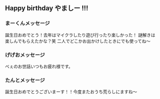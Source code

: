 ## Happy birthday やましー !!!

### まーくんメッセージ

誕生日おめでとう！去年はマイクラしたり遊び行ったり楽しかった！
謎解きは楽しんでもらえたかな？笑
二人でどこかお出かけしたときにでも使ってね～

### げげおメッセージ
べぇのお世話いつもお疲れ様です。

### たんとメッセージ
誕生日おめでとうございまーす！！今度またおうち荒らしにますね～
